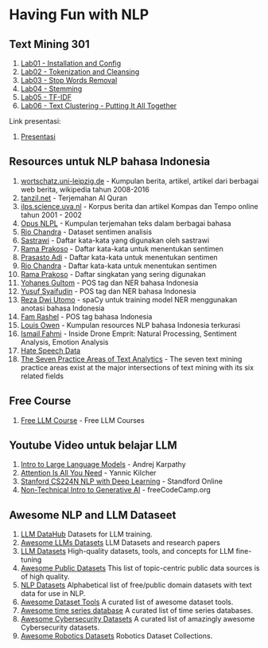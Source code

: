 # Having Fun with NLP

## Text Mining 301
1. [Lab01 - Installation and Config](https://github.com/project303/Having-Fun-with-NLP/blob/main/Lab01%20-%20Installation%20and%20Config.ipynb)
2. [Lab02 - Tokenization and Cleansing](https://github.com/project303/Having-Fun-with-NLP/blob/main/Lab02%20-%20Tokenization%20and%20Cleansing.ipynb)
3. [Lab03 - Stop Words Removal](https://github.com/project303/Having-Fun-with-NLP/blob/main/Lab03%20-%20Stop%20Words%20Removal.ipynb)
4. [Lab04 - Stemming](https://github.com/project303/Having-Fun-with-NLP/blob/main/Lab04%20-%20Stemming.ipynb)
5. [Lab05 - TF-IDF](https://github.com/project303/Having-Fun-with-NLP/blob/main/Lab05%20-%20TF-IDF.ipynb)
6. [Lab06 - Text Clustering - Putting It All Together](https://github.com/project303/Having-Fun-with-NLP/blob/main/Lab06%20-%20Text%20Clustering%20-%20Putting%20It%20All%20Together.ipynb)


Link presentasi:
1. [Presentasi](https://www.dropbox.com/s/1446f7jbo7kdvjsxyz/5.%20A.%20Text%20Mining%20-%20student%20-%201.0.7.pdf?dl=0)
   
## Resources untuk NLP bahasa Indonesia
1. [wortschatz.uni-leipzig.de](https://wortschatz.uni-leipzig.de/en/download/indonesian) - Kumpulan berita, artikel, artikel dari berbagai web berita, wikipedia tahun 2008-2016
2. [tanzil.net](http://tanzil.net/trans/id.indonesian) - Terjemahan Al Quran
3. [ilps.science.uva.nl](https://ilps.science.uva.nl/resources/bahasa/) - Korpus berita dan artikel Kompas dan Tempo online tahun 2001 - 2002
4. [Opus NLPL](http://opus.nlpl.eu/) - Kumpulan terjemahan teks dalam berbagai bahasa
5. [Rio Chandra](https://github.com/riochr17/Analisis-Sentimen-ID/blob/master/data/training_all_random.csv) - Dataset sentimen analisis
5. [Sastrawi](https://github.com/sastrawi/sastrawi/tree/master/data) - Daftar kata-kata yang digunakan oleh sastrawi
6. [Rama Prakoso](https://github.com/ramaprakoso/analisis-sentimen/tree/master/kamus) - Daftar kata-kata untuk menentukan sentimen
7. [Prasasto Adi](https://github.com/prasastoadi/ID-OpinionWords) - Daftar kata-kata untuk menentukan sentimen
8. [Rio Chandra](https://github.com/riochr17/Analisis-Sentimen-ID/tree/master/data) - Daftar kata-kata untuk menentukan sentimen
9. [Rama Prakoso](https://github.com/ramaprakoso/analisis-sentimen/blob/master/kamus/acronym.txt) - Daftar singkatan yang sering digunakan
10. [Yohanes Gultom](https://github.com/yohanesgultom/nlp-experiments) - POS tag dan NER bahasa Indonesia
11. [Yusuf Syaifudin](https://github.com/yusufsyaifudin/indonesia-ner) - POS tag dan NER bahasa Indonesia
12. [Reza Dwi Utomo](https://github.com/utomoreza/spaCy-NER) - spaCy untuk training model NER menggunakan anotasi bahasa Indonesia
13. [Fam Rashel](https://github.com/famrashel/idn-tagged-corpus) - POS tag bahasa Indonesia
14. [Louis Owen](https://github.com/louisowen6/NLP_bahasa_resources) - Kumpulan resources NLP bahasa Indonesia terkurasi
15. [Ismail Fahmi](https://youtu.be/scJVTJZe_yw) - Inside Drone Emprit: Natural Processing, Sentiment Analysis, Emotion Analysis
16. [Hate Speech Data](https://hatespeechdata.com)
17. [The Seven Practice Areas of Text Analytics](https://www.elderresearch.com/wp-content/uploads/2020/10/Whitepaper_The_Seven_Practice_Areas_of_Text_Analytics_Chapter_2_Excerpt.pdf) - The seven text mining practice areas exist at the major intersections of text mining with its six related fields

## Free Course
1. [Free LLM Course](https://github.com/project303/Having-Fun-with-NLP/blob/main/free-gen-ai-course.md) - Free LLM Courses

## Youtube Video untuk belajar LLM
1. [Intro to Large Language Models](https://youtu.be/zjkBMFhNj_g?si=PpwMH9fRVlZiqqa4) - Andrej Karpathy
2. [Attention Is All You Need](https://youtu.be/iDulhoQ2pro?si=oSzctiHlSrBM2Rwy) - Yannic Kilcher
3. [Stanford CS224N NLP with Deep Learning](https://www.youtube.com/playlist?list=PLoROMvodv4rMFqRtEuo6SGjY4XbRIVRd4) - Standford Online
4. [Non-Technical Intro to Generative AI](https://youtu.be/y4SLh1cpap4?si=Y6bQMvuGXsI4T4r5) - freeCodeCamp.org

## Awesome NLP and LLM Dataseet
1. [LLM DataHub](https://github.com/Zjh-819/LLMDataHub) 
Datasets for LLM training.
2. [Awesome LLMs Datasets](https://github.com/lmmlzn/Awesome-LLMs-Datasets)
LLM Datasets and research papers
3. [LLM Datasets](https://github.com/mlabonne/llm-datasets)
High-quality datasets, tools, and concepts for LLM fine-tuning
4. [Awesome Public Datasets](https://github.com/awesomedata/awesome-public-datasets)
This list of topic-centric public data sources is of high quality.
5. [NLP Datasets](https://github.com/niderhoff/nlp-datasets)
Alphabetical list of free/public domain datasets with text data for use in NLP.
6. [Awesome Dataset Tools](https://github.com/jsbroks/awesome-dataset-tools)
A curated list of awesome dataset tools.
7. [Awesome time series database](https://github.com/xephonhq/awesome-time-series-database)
A curated list of time series databases.
8. [Awesome Cybersecurity Datasets](https://github.com/shramos/Awesome-Cybersecurity-Datasets)
A curated list of amazingly awesome Cybersecurity datasets.
9. [Awesome Robotics Datasets](https://github.com/mint-lab/awesome-robotics-datasets)
Robotics Dataset Collections.




